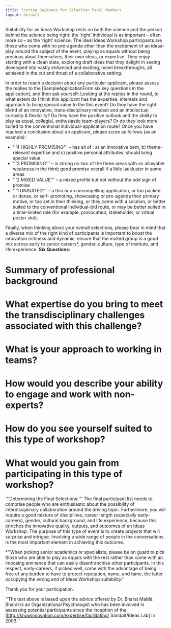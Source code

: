 ```yaml
---
title: Scoring Guidance for Selection Panel Members
layout: default
---
```

Suitability for an Ideas Workshop rests on both the science and the person behind the science being right: the ‘right’ individual is as important – often more so – as the ‘right’ science. The ideal Ideas Workshop participants are those who come with no pre-agenda other than the excitement of an ideas-play around the subject of the event, playing as equals without being precious about themselves, their own ideas, or expertise. They enjoy starting with a clean slate, exploring draft ideas that they delight in seeing developed into vastly enhanced and exciting, novel breakthroughs, all achieved in the cut and thrust of a collaborative setting.

In order to reach a decision about any particular applicant, please assess the replies to the [SampleApplicationForm six key questions in the application], and then ask yourself:
Looking at the replies in the round, to what extent do I think this applicant has the expertise, interests and approach to bring special value to the this event? Do they have the right blend of an innovative, trans-disciplinary mindset and an intellectual curiosity & flexibility? Do they have the positive outlook and the ability to play as equal, collegial, enthusiastic team-players? Or do they look more suited to the conventional individual-application route?
Once you have reached a conclusion about an applicant, please score as follows (as an example):
* '''4 HIGHLY PROMISING''' – has all of : a) an innovative bent, b) theme-relevant expertise and c) positive personal attributes; should bring special value
* '''3 PROMISING''' – is strong on two of the three areas with an allowable weakness in the third; good promise overall if a little lackluster in some areas
* '''2 MIXED VALUE''' – a mixed profile but not without the odd sign of promise
* '''1 UNSUITED''' – a thin or an uncompelling application, or too packed or dense, or self- promoting, showcasing or pre-agenda their primary motive, or too set in their thinking, or they come with a solution, or better suited to the conventional individual-bid route, or may be better suited in a time-limited role (for example, provocateur, stakeholder, or virtual poster slot).

Finally, when thinking about your overall selections, please bear in mind that a diverse mix of the right kind of participants is important to boost the innovation richness and dynamic: ensure that the invited group is a good mix across early to senior careers*, gender, culture, type of institute, and life experience.
__Six Questions__:
# Summary of professional background
# What expertise do you bring to meet the transdisciplinary challenges associated with this challenge?
# What is your approach to working in teams?
# How would you describe your ability to engage and work with non-experts?
# How do you see yourself suited to this type of workshop?
# What would you gain from participating in this type of workshop?

'''Determining the Final Selections:'''
The final participant list needs to comprise people who are enthusiastic about the possibility of interdisciplinary collaboration around the driving topic. Furthermore, you will require a good mixture of disciplines, career length (especially early-careers), gender, cultural background, and life experience, because this enriches the innovative quality, outputs, and outcomes of an Ideas Workshop. The purpose of this type of event is to create projects that will surprise and intrigue. Involving a wide range of people in the conversations is the most important element in achieving this outcome.

*''When picking senior academics or specialists, please be on guard to pick those who are able to play as equals with the rest rather than come with an imposing eminence that can easily disenfranchise other participants. In this respect, early-careers, if picked well, come with the advantage of being free of any burden to have to protect reputation, name, and fame, the latter occupying the wrong end of Ideas Workshop suitability.''

Thank you for your participation.

''The text above is based upon the advice offered by Dr. Bharat Maldé. Bharat is an Organizational Psychologist who has been involved in assessing potential participants since the inception of the [http://knowinnovation.com/expertise/facilitating/ Sandpit/Ideas Lab] in 2003.''